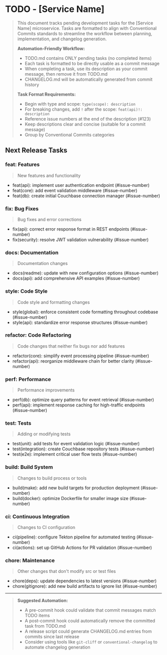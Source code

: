 # TODO - [Service Name]

> This document tracks pending development tasks for the [Service Name] microservice. 
> Tasks are formatted to align with Conventional Commits standards to streamline the workflow 
> between planning, implementation, and changelog generation.
>
> **Automation-Friendly Workflow:**
> - TODO.md contains ONLY pending tasks (no completed items)
> - Each task is formatted to be directly usable as a commit message
> - When completing a task, use its description as your commit message, then remove it from TODO.md
> - CHANGELOG.md will be automatically generated from commit history
> 
> **Task Format Requirements:**
> - Begin with type and scope: `type(scope): description` 
> - For breaking changes, add `!` after the scope: `feat(api)!: description`
> - Reference issue numbers at the end of the description (#123)
> - Keep descriptions clear and concise (suitable for a commit message)
> - Group by Conventional Commits categories

## Next Release Tasks

### feat: Features

> New features and functionality

- feat(api): implement user authentication endpoint (#issue-number)
- feat(core): add event validation middleware (#issue-number)
- feat(db): create initial Couchbase connection manager (#issue-number)

### fix: Bug Fixes

> Bug fixes and error corrections

- fix(api): correct error response format in REST endpoints (#issue-number)
- fix(security): resolve JWT validation vulnerability (#issue-number)

### docs: Documentation

> Documentation changes

- docs(readme): update with new configuration options (#issue-number)
- docs(api): add comprehensive API examples (#issue-number)

### style: Code Style

> Code style and formatting changes

- style(global): enforce consistent code formatting throughout codebase (#issue-number)
- style(api): standardize error response structures (#issue-number)

### refactor: Code Refactoring

> Code changes that neither fix bugs nor add features

- refactor(core): simplify event processing pipeline (#issue-number)
- refactor(api): reorganize middleware chain for better clarity (#issue-number)

### perf: Performance

> Performance improvements

- perf(db): optimize query patterns for event retrieval (#issue-number)
- perf(api): implement response caching for high-traffic endpoints (#issue-number)

### test: Tests

> Adding or modifying tests

- test(unit): add tests for event validation logic (#issue-number)
- test(integration): create Couchbase repository tests (#issue-number)
- test(e2e): implement critical user flow tests (#issue-number)

### build: Build System

> Changes to build process or tools

- build(make): add new build targets for production deployment (#issue-number)
- build(docker): optimize Dockerfile for smaller image size (#issue-number)

### ci: Continuous Integration

> Changes to CI configuration

- ci(pipeline): configure Tekton pipeline for automated testing (#issue-number)
- ci(actions): set up GitHub Actions for PR validation (#issue-number)

### chore: Maintenance

> Other changes that don't modify src or test files

- chore(deps): update dependencies to latest versions (#issue-number)
- chore(gitignore): add new build artifacts to ignore list (#issue-number)

---

> **Suggested Automation:**
> - A pre-commit hook could validate that commit messages match TODO items
> - A post-commit hook could automatically remove the committed task from TODO.md
> - A release script could generate CHANGELOG.md entries from commits since last release
> - Consider using tools like `git-cliff` or `conventional-changelog` to automate changelog generation
